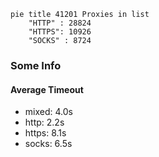 
```mermaid
pie title 41201 Proxies in list
    "HTTP" : 28824
    "HTTPS": 10926
    "SOCKS" : 8724
```

### Some Info
#### Average Timeout

- mixed: 4.0s
- http: 2.2s
- https: 8.1s
- socks: 6.5s